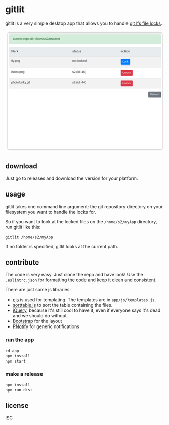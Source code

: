 # gitlit

gitlit is a very simple desktop app that allows you to handle [git lfs file locks](https://github.com/git-lfs/git-lfs/wiki/File-Locking).

![gitlit main window](screenshots/main.png)

## download

Just go to releases and download the version for your platform.

## usage

gitlit takes one command line argument: the git repository directory on your filesystem you want to handle the locks for.

So if you want to look at the locked files on the `/home/s2/myApp` directory, run gitlit like this:
```
gitlit /home/s2/myApp
```

If no folder is specified, gitlit looks at the current path.

## contribute

The code is very easy. Just clone the repo and have look!
Use the `.eslintrc.json` for formatting the code and keep it clean and consistent.

There are just some js libraries:
- [ejs](http://ejs.co/) is used for templating. The templates are in `app/js/templates.js`.
- [sorttable.js](http://www.kryogenix.org/code/browser/sorttable/) to sort the table containing the files.
- [jQuery](https://jquery.com/), because it's still cool to have it, even if everyone says it's dead and we should do without.
- [Bootstrap](https://getbootstrap.com/) for the layout
- [PNotify](https://github.com/sciactive/pnotify) for generic notifications

### run the app
```
cd app
npm install
npm start
```

### make a release
```
npm install
npm run dist
```

## license

ISC
